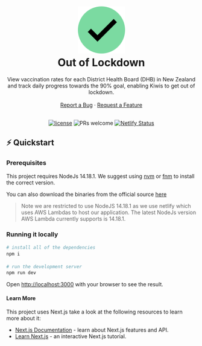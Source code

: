 <h1 align="center">
    <img src="./readme_assets/logo.png" alt="Logo" width="125" height="125"></br>
  Out of Lockdown
</h1>

<div align="center">
  View vaccination rates for each District Health Board (DHB) in New Zealand and track daily progress towards the 90% goal, enabling Kiwis to get out of lockdown.
  <br />
  <br />
  <a href="https://github.com/theramis/aucvid/issues/new?assignees=&labels=bug&template=bug_report.md&title=%F0%9F%90%9B%20Bug:%20">Report a Bug</a>
  ·
  <a href="https://github.com/theramis/aucvid/issues/new?assignees=&labels=enhancement&template=feature_request.md&title=%F0%9F%92%A1%20Feature:%20">Request a Feature</a>
</div>
<div align="center">
<br />

[![license](https://img.shields.io/github/license/theramis/aucvid.svg?style=for-the-badge)](../LICENSE)
![PRs welcome](https://img.shields.io/badge/PRs-welcome-ff69b4.svg?style=for-the-badge)
[![Netlify Status](https://img.shields.io/netlify/bd587c9a-10b4-426d-a4c3-344b1a386a4f?style=for-the-badge)](https://app.netlify.com/sites/aucvid-site/deploys)

</div>

## ⚡️ Quickstart

### Prerequisites

This project requires NodeJs 14.18.1.
We suggest using [nvm](https://github.com/nvm-sh/nvm) or [fnm](https://fnm.vercel.app) to install the correct version.

You can also download the binaries from the official source [here](https://nodejs.org/download/release/v14.18.1/)

> Note we are restricted to use NodeJS 14.18.1 as we use netlify which uses AWS Lambdas to host our application. The latest NodeJs version AWS Lambda currently supports is 14.18.1.

### Running it locally

```bash
# install all of the dependencies
npm i

# run the development server
npm run dev
```

Open [http://localhost:3000](http://localhost:3000) with your browser to see the result.

#### Learn More

This project uses Next.js take a look at the following resources to learn more about it:

- [Next.js Documentation](https://nextjs.org/docs) - learn about Next.js features and API.
- [Learn Next.js](https://nextjs.org/learn) - an interactive Next.js tutorial.
